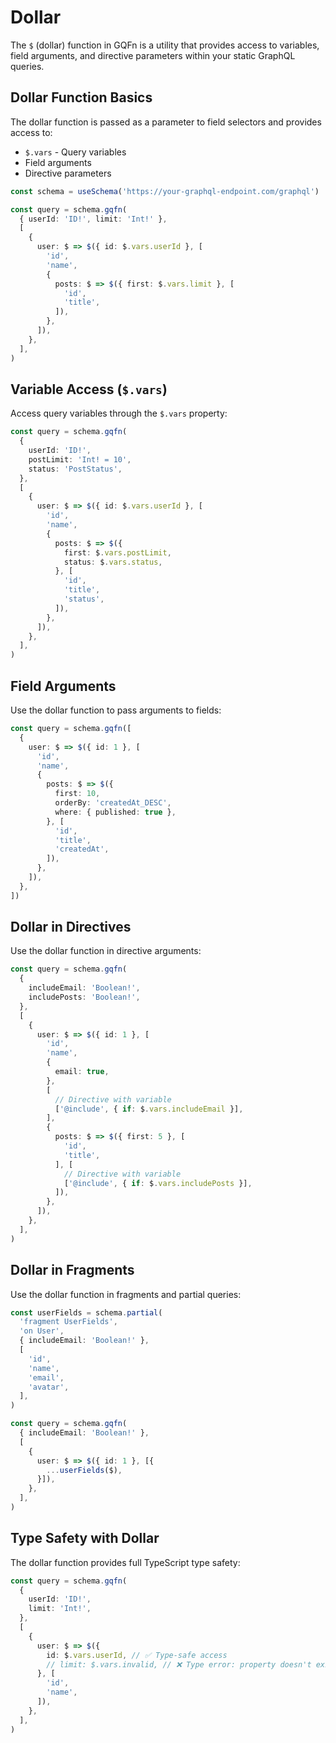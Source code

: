 # Dollar

The `$` (dollar) function in GQFn is a utility that provides access to variables, field arguments, and directive parameters within your static GraphQL queries.

## Dollar Function Basics

The dollar function is passed as a parameter to field selectors and provides access to:

- `$.vars` - Query variables
- Field arguments
- Directive parameters

```ts
const schema = useSchema('https://your-graphql-endpoint.com/graphql')

const query = schema.gqfn(
  { userId: 'ID!', limit: 'Int!' },
  [
    {
      user: $ => $({ id: $.vars.userId }, [
        'id',
        'name',
        {
          posts: $ => $({ first: $.vars.limit }, [
            'id',
            'title',
          ]),
        },
      ]),
    },
  ],
)
```

## Variable Access (`$.vars`)

Access query variables through the `$.vars` property:

```ts
const query = schema.gqfn(
  {
    userId: 'ID!',
    postLimit: 'Int! = 10',
    status: 'PostStatus',
  },
  [
    {
      user: $ => $({ id: $.vars.userId }, [
        'id',
        'name',
        {
          posts: $ => $({
            first: $.vars.postLimit,
            status: $.vars.status,
          }, [
            'id',
            'title',
            'status',
          ]),
        },
      ]),
    },
  ],
)
```

## Field Arguments

Use the dollar function to pass arguments to fields:

```ts
const query = schema.gqfn([
  {
    user: $ => $({ id: 1 }, [
      'id',
      'name',
      {
        posts: $ => $({
          first: 10,
          orderBy: 'createdAt_DESC',
          where: { published: true },
        }, [
          'id',
          'title',
          'createdAt',
        ]),
      },
    ]),
  },
])
```

## Dollar in Directives

Use the dollar function in directive arguments:

```ts
const query = schema.gqfn(
  {
    includeEmail: 'Boolean!',
    includePosts: 'Boolean!',
  },
  [
    {
      user: $ => $({ id: 1 }, [
        'id',
        'name',
        {
          email: true,
        },
        [
          // Directive with variable
          ['@include', { if: $.vars.includeEmail }],
        ],
        {
          posts: $ => $({ first: 5 }, [
            'id',
            'title',
          ], [
            // Directive with variable
            ['@include', { if: $.vars.includePosts }],
          ]),
        },
      ]),
    },
  ],
)
```

## Dollar in Fragments

Use the dollar function in fragments and partial queries:

```ts
const userFields = schema.partial(
  'fragment UserFields',
  'on User',
  { includeEmail: 'Boolean!' },
  [
    'id',
    'name',
    'email',
    'avatar',
  ],
)

const query = schema.gqfn(
  { includeEmail: 'Boolean!' },
  [
    {
      user: $ => $({ id: 1 }, [{
        ...userFields($),
      }]),
    },
  ],
)
```

## Type Safety with Dollar

The dollar function provides full TypeScript type safety:

```ts
const query = schema.gqfn(
  {
    userId: 'ID!',
    limit: 'Int!',
  },
  [
    {
      user: $ => $({
        id: $.vars.userId, // ✅ Type-safe access
        // limit: $.vars.invalid, // ❌ Type error: property doesn't exist
      }, [
        'id',
        'name',
      ]),
    },
  ],
)
```
